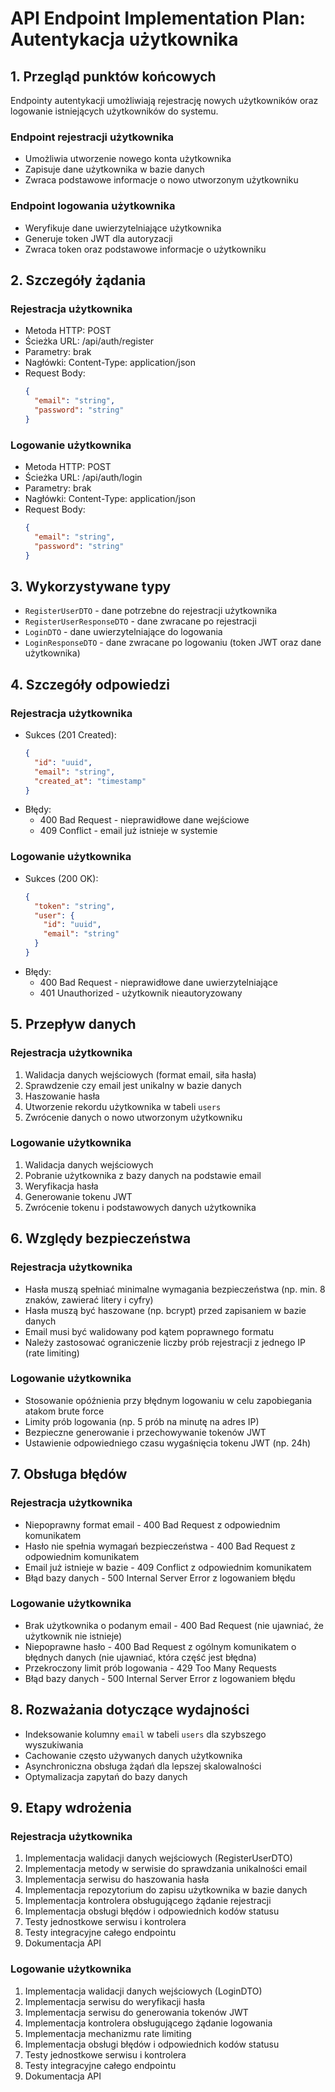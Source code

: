 # API Endpoint Implementation Plan: Autentykacja użytkownika

## 1. Przegląd punktów końcowych
Endpointy autentykacji umożliwiają rejestrację nowych użytkowników oraz logowanie istniejących użytkowników do systemu.

### Endpoint rejestracji użytkownika
- Umożliwia utworzenie nowego konta użytkownika
- Zapisuje dane użytkownika w bazie danych
- Zwraca podstawowe informacje o nowo utworzonym użytkowniku

### Endpoint logowania użytkownika 
- Weryfikuje dane uwierzytelniające użytkownika
- Generuje token JWT dla autoryzacji
- Zwraca token oraz podstawowe informacje o użytkowniku

## 2. Szczegóły żądania

### Rejestracja użytkownika
- Metoda HTTP: POST
- Ścieżka URL: /api/auth/register
- Parametry: brak
- Nagłówki: Content-Type: application/json
- Request Body:
  ```json
  {
    "email": "string",
    "password": "string"
  }
  ```

### Logowanie użytkownika
- Metoda HTTP: POST
- Ścieżka URL: /api/auth/login
- Parametry: brak
- Nagłówki: Content-Type: application/json
- Request Body:
  ```json
  {
    "email": "string",
    "password": "string"
  }
  ```

## 3. Wykorzystywane typy
- `RegisterUserDTO` - dane potrzebne do rejestracji użytkownika
- `RegisterUserResponseDTO` - dane zwracane po rejestracji
- `LoginDTO` - dane uwierzytelniające do logowania
- `LoginResponseDTO` - dane zwracane po logowaniu (token JWT oraz dane użytkownika)

## 4. Szczegóły odpowiedzi

### Rejestracja użytkownika
- Sukces (201 Created):
  ```json
  {
    "id": "uuid",
    "email": "string",
    "created_at": "timestamp"
  }
  ```
- Błędy:
  - 400 Bad Request - nieprawidłowe dane wejściowe
  - 409 Conflict - email już istnieje w systemie

### Logowanie użytkownika
- Sukces (200 OK):
  ```json
  {
    "token": "string",
    "user": {
      "id": "uuid",
      "email": "string"
    }
  }
  ```
- Błędy:
  - 400 Bad Request - nieprawidłowe dane uwierzytelniające
  - 401 Unauthorized - użytkownik nieautoryzowany

## 5. Przepływ danych

### Rejestracja użytkownika
1. Walidacja danych wejściowych (format email, siła hasła)
2. Sprawdzenie czy email jest unikalny w bazie danych
3. Haszowanie hasła
4. Utworzenie rekordu użytkownika w tabeli `users`
5. Zwrócenie danych o nowo utworzonym użytkowniku

### Logowanie użytkownika
1. Walidacja danych wejściowych
2. Pobranie użytkownika z bazy danych na podstawie email
3. Weryfikacja hasła
4. Generowanie tokenu JWT
5. Zwrócenie tokenu i podstawowych danych użytkownika

## 6. Względy bezpieczeństwa

### Rejestracja użytkownika
- Hasła muszą spełniać minimalne wymagania bezpieczeństwa (np. min. 8 znaków, zawierać litery i cyfry)
- Hasła muszą być haszowane (np. bcrypt) przed zapisaniem w bazie danych
- Email musi być walidowany pod kątem poprawnego formatu
- Należy zastosować ograniczenie liczby prób rejestracji z jednego IP (rate limiting)

### Logowanie użytkownika
- Stosowanie opóźnienia przy błędnym logowaniu w celu zapobiegania atakom brute force
- Limity prób logowania (np. 5 prób na minutę na adres IP)
- Bezpieczne generowanie i przechowywanie tokenów JWT
- Ustawienie odpowiedniego czasu wygaśnięcia tokenu JWT (np. 24h)

## 7. Obsługa błędów

### Rejestracja użytkownika
- Niepoprawny format email - 400 Bad Request z odpowiednim komunikatem
- Hasło nie spełnia wymagań bezpieczeństwa - 400 Bad Request z odpowiednim komunikatem
- Email już istnieje w bazie - 409 Conflict z odpowiednim komunikatem
- Błąd bazy danych - 500 Internal Server Error z logowaniem błędu

### Logowanie użytkownika
- Brak użytkownika o podanym email - 400 Bad Request (nie ujawniać, że użytkownik nie istnieje)
- Niepoprawne hasło - 400 Bad Request z ogólnym komunikatem o błędnych danych (nie ujawniać, która część jest błędna)
- Przekroczony limit prób logowania - 429 Too Many Requests
- Błąd bazy danych - 500 Internal Server Error z logowaniem błędu

## 8. Rozważania dotyczące wydajności
- Indeksowanie kolumny `email` w tabeli `users` dla szybszego wyszukiwania
- Cachowanie często używanych danych użytkownika
- Asynchroniczna obsługa żądań dla lepszej skalowalności
- Optymalizacja zapytań do bazy danych

## 9. Etapy wdrożenia

### Rejestracja użytkownika
1. Implementacja walidacji danych wejściowych (RegisterUserDTO)
2. Implementacja metody w serwisie do sprawdzania unikalności email
3. Implementacja serwisu do haszowania hasła
4. Implementacja repozytorium do zapisu użytkownika w bazie danych
5. Implementacja kontrolera obsługującego żądanie rejestracji
6. Implementacja obsługi błędów i odpowiednich kodów statusu
7. Testy jednostkowe serwisu i kontrolera
8. Testy integracyjne całego endpointu
9. Dokumentacja API

### Logowanie użytkownika
1. Implementacja walidacji danych wejściowych (LoginDTO)
2. Implementacja serwisu do weryfikacji hasła
3. Implementacja serwisu do generowania tokenów JWT
4. Implementacja kontrolera obsługującego żądanie logowania
5. Implementacja mechanizmu rate limiting
6. Implementacja obsługi błędów i odpowiednich kodów statusu
7. Testy jednostkowe serwisu i kontrolera
8. Testy integracyjne całego endpointu
9. Dokumentacja API